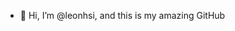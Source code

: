 - 👋 Hi, I’m @leonhsi, and this is my amazing GitHub



<!---
leonhsiGITHUB/leonhsiGITHUB is a ✨ special ✨ repository because its `README.md` (this file) appears on your GitHub profile.
You can click the Preview link to take a look at your changes.
--->
